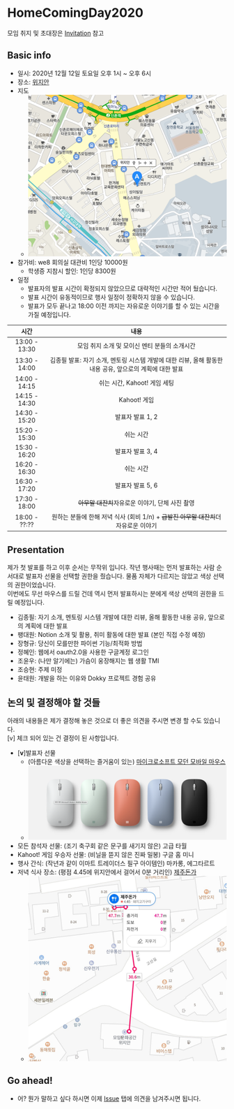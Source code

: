# HomeComingDay2020

모임 취지 및 초대장은 [Invitation](Invitation.md) 참고

## Basic info

- 일시: 2020년 12월 12일 토요일 오후 1시 ~ 오후 6시
- 장소: [위지안](https://wejian.modoo.at/)
- 지도
  - ![wejian](wejian.png)
- 참가비: we8 회의실 대관비 1인당 10000원
  - 학생증 지참시 할인: 1인당 8300원
- 일정
  - 발표자의 발표 시간이 확정되지 않았으므로 대략적인 시간만 적어 뒀습니다.
  - 발표 시간이 유동적이므로 행사 일정이 정확하지 않을 수 있습니다.
  - 발표가 모두 끝나고 18:00 이전 까지는 자유로운 이야기를 할 수 있는 시간을 가질 예정입니다.

| 시간 | 내용 |
|:----:|:----:|
| 13:00 - 13:30 | 모임 취지 소개 및 모이신 멘티 분들의 소개시간 |
| 13:30 - 14:00 | 김종필 발표: 자기 소개, 멘토링 시스템 개발에 대한 리뷰, 올해 활동한 내용 공유, 앞으로의 계획에 대한 발표 |
| 14:00 - 14:15 | 쉬는 시간, Kahoot! 게임 세팅 |
| 14:15 - 14:30 | Kahoot! 게임 |
| 14:30 - 15:20 | 발표자 발표 1, 2 |
| 15:20 - 15:30 | 쉬는 시간 |
| 15:30 - 16:20 | 발표자 발표 3, 4 |
| 16:20 - 16:30 | 쉬는 시간 |
| 16:30 - 17:20 | 발표자 발표 5, 6 |
| 17:30 - 18:00 | ~~아무말 대잔치~~자유로운 이야기, 단체 사진 촬영 |
| 18:00 - ??:?? | 원하는 분들에 한해 저녁 식사 (회비 1/n) + ~~급발진 아무말 대잔치~~더 자유로운 이야기 |

## Presentation

제가 첫 발표를 하고 이후 순서는 무작위 입니다.
작년 행사때는 먼저 발표하는 사람 순서대로 발표자 선물을 선택할 권한을 줬습니다. 물품 자체가 다르지는 않았고 색상 선택의 권한이었습니다.\
이번에도 무선 마우스를 드릴 건데 역시 먼저 발표하시는 분에게 색상 선택의 권한을 드릴 예정입니다.

- 김종필: 자기 소개, 멘토링 시스템 개발에 대한 리뷰, 올해 활동한 내용 공유, 앞으로의 계획에 대한 발표
- 팽대원: Notion 소개 및 활용, 취미 활동에 대한 발표 (본인 직접 수정 예정)
- 장형규: 당신이 모를만한 파이썬 기능/최적화 방법
- 정혜인: 웹에서 oauth2.0을 사용한 구글계정 로그인
- 조윤우: (나만 알기에는) 가슴이 웅장해지는 웹 생활 TMI 
- 조승현: 주제 미정
- 윤태원: 개발을 하는 이유와 Dokky 프로젝트 경험 공유

## 논의 및 결정해야 할 것들

아래의 내용들은 제가 결정해 놓은 것으로 더 좋은 의견을 주시면 변경 할 수도 있습니다.\
[v] 체크 되어 있는 건 결정이 된 사항입니다.

- [**v**]발표자 선물
  - (아름다운 색상을 선택하는 즐거움이 있는) [마이크로소프트 모던 모바일 마우스](https://www.microsoft.com/ko-kr/accessories/products/mice/microsoft-modern-mobile-mouse?activetab=overview:primaryr2)
  - ![ModernMobileMouse](ModernMobileMouse.png)
- 모든 참석자 선물: (조기 축구회 같은 문구를 새기지 않은) 고급 타월
- Kahoot! 게임 우승자 선물: (비닐을 뜯지 않은 진짜 밀봉) 구글 홈 미니
- 행사 간식: (작년과 같이 이마트 트레이더스 필구 아이템인) 마카롱, 에그타르트
- 저녁 식사 장소: (평점 4.45에 위지안에서 걸어서 0분 거리인) [제주돈가](http://naver.me/Gxs8nfIU)
  - ![제주돈가 지도](jejudonga.jpg)

## Go ahead!

- 어? 뭔가 말하고 싶다 하시면 이제 [Issue](https://github.com/ThinkAboutSoftware/HomeComingDay2020/issues) 탭에 의견을 남겨주시면 됩니다.
